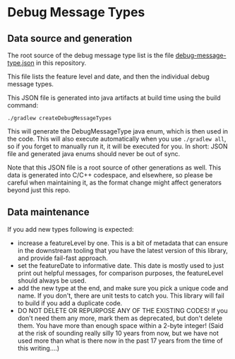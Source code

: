 # Debug Message Types

## Data source and generation

The root source of the debug message type list is the file
[debug-message-type.json](../silabs-pti/debug-message-type.json) in this
repository.

This file lists the feature level and date, and then the
individual debug message types.

This JSON file is generated into java artifacts at build time using
the build command:
```
./gradlew createDebugMessageTypes
```
This will generate the DebugMessageType java enum, which is then used
in the code. This will also execute automatically when you use `./gradlew all`, so if you forget to manually run it, it will be executed for you. In short: JSON file and generated java enums should never be out of sync.

Note that this JSON file is a root source of other generations as well.
This data is generated into C/C++ codespace, and elsewhere, so please
be careful when maintaining it, as the format change might affect
generators beyond just this repo.

## Data maintenance

If you add new types following is expected:

- increase a featureLevel by one. This is a bit of metadata that can ensure in the downstream tooling that you have the latest version of this library, and provide fail-fast approach.
- set the featureDate to informative date. This date is mostly used to just print out helpful messages, for comparison purposes, the featureLevel should always be used.
- add the new type at the end, and make sure you pick a unique code and name. If you don't, there are unit tests to catch you. This library will fail to build if you add a duplicate code.
- DO NOT DELETE OR REPURPOSE ANY OF THE EXISTING CODES! If you don't need them any more, mark them as deprecated, but don't delete them. You have more than enough space within a 2-byte integer! (Said at the risk of sounding really silly 10 years from now, but we have not used more than what is there now in the past 17 years from the time of this writing....)